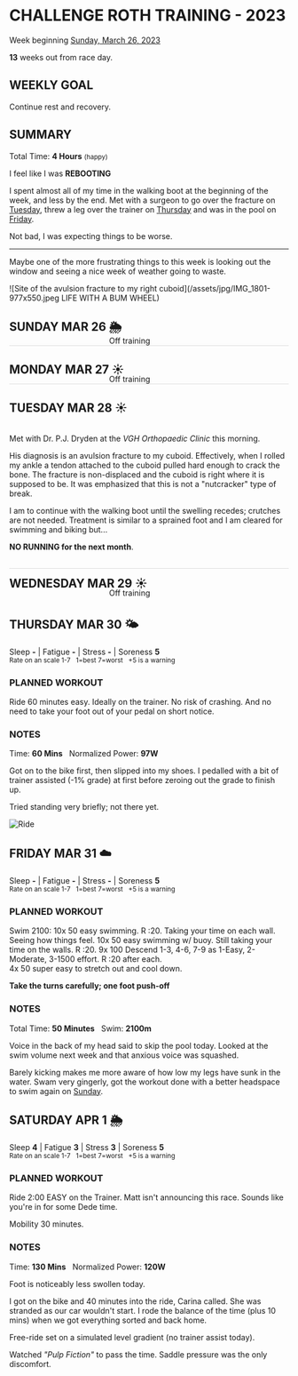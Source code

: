 # CHALLENGE ROTH TRAINING - 2023
Week beginning [Sunday, March 26, 2023](javascript:flick('sun');)

**13** weeks out from race day.

## WEEKLY GOAL
Continue rest and recovery.

## SUMMARY
Total Time: **4 Hours** <small>(happy)</small>

I feel like I was **REBOOTING**

I spent almost all of my time in the walking boot at the 
beginning of the week, and less by the end.  Met with a 
surgeon to go over the fracture on [Tuesday](javascript:flkty.select(3);), 
threw a leg over the trainer on [Thursday](javascript:flick('thu');) and 
was in the pool on [Friday](javascript:flick('fri');).

Not bad, I was expecting things to be worse.

---

Maybe one of the more frustrating things to this week is looking 
out the window and seeing a nice week of weather going to waste.

![Site of the avulsion fracture to my right cuboid](/assets/jpg/IMG_1801-977x550.jpeg LIFE WITH A BUM WHEEL)

## SUNDAY MAR 26 🌦
<p style="padding-left:180px;margin-top:-21px;border-bottom:1px solid #ddd;">Off training</p>

## MONDAY MAR 27 ☀️ 
<p style="padding-left:180px;margin-top:-21px;border-bottom:1px solid #ddd;">Off training</p>

## TUESDAY MAR 28 ☀️
  
<br />Met with Dr. P.J. Dryden at the _VGH Orthopaedic Clinic_ 
this morning.

His diagnosis is an avulsion fracture to my cuboid. 
Effectively, when I rolled my ankle a tendon attached to the 
cuboid pulled hard enough to crack the bone.  The fracture is 
non-displaced and the cuboid is right where it is supposed to 
be.  It was emphasized that this is not a "nutcracker" type of 
break.

I am to continue with the walking boot until the swelling 
recedes; crutches are not needed.  Treatment is similar to a 
sprained foot and I am cleared for swimming and biking but...   

**NO RUNNING for the next month**.

<h2 style="padding-top:14px;margin-top:30px;border-top:1px solid #ddd;">WEDNESDAY MAR 29 ☀️</h2> 
<p style="padding:0 0 4px 180px;margin:-21px 0 7px 0;">Off training</p>

<!---->
## THURSDAY MAR 30 🌤
Sleep **-** | Fatigue **-** | Stress **-** | Soreness **5**
<sup><br />Rate on an scale 1-7 &nbsp; 1=best 7=worst &nbsp; +5 is a warning</sup>

### PLANNED WORKOUT
Ride 60 minutes easy. Ideally on the trainer. No risk of 
crashing. And no need to take your foot out of your pedal on 
short notice. 

### NOTES
Time: **60 Mins** &nbsp; Normalized Power: **97W**

Got on to the bike first, then slipped into my shoes. I 
pedalled with a bit of trainer assisted (-1% grade) at 
first before zeroing out the grade to finish up.

Tried standing very briefly; not there yet.

![Ride](/assets/jpg/bike-20230330.jpeg)

<!---->
## FRIDAY MAR 31 ☁️
Sleep **-** | Fatigue **-** | Stress **-** | Soreness **5**
<sup><br />Rate on an scale 1-7 &nbsp; 1=best 7=worst &nbsp; +5 is a warning</sup>

### PLANNED WORKOUT
Swim 2100: 
10x 50 easy swimming. R :20. Taking your time on each wall. Seeing how things feel. 
10x 50 easy swimming w/ buoy. Still taking your time on the walls. R :20. 
9x 100 Descend 1-3, 4-6, 7-9 as 1-Easy, 2-Moderate, 3-1500 effort. R :20 after each.   
4x 50 super easy to stretch out and cool down.

**Take the turns carefully; one foot push-off**  

### NOTES
Total Time: **50 Minutes** &nbsp; Swim: **2100m**

Voice in the back of my head said to skip the pool today. 
Looked at the swim volume next week and that anxious voice was 
squashed.

Barely kicking makes me more aware of how low my legs have 
sunk in the water.
Swam very gingerly, got the workout done with a better headspace 
to swim again on [Sunday](challenge2023-12weeksout?sun). 

<!---->
## SATURDAY APR 1 🌦
Sleep **4** | Fatigue **3** | Stress **3** | Soreness **5**
<sup><br />Rate on an scale 1-7 &nbsp; 1=best 7=worst &nbsp; +5 is a warning</sup>

### PLANNED WORKOUT
Ride 2:00 EASY on the Trainer. 
Matt isn't announcing this race. Sounds like you're in for 
some Dede time. 

Mobility 30 minutes.

### NOTES
Time: **130 Mins** &nbsp; Normalized Power: **120W**

Foot is noticeably less swollen today.

I got on the bike and 40 minutes into the ride, Carina called. 
She was stranded as our car wouldn't start.  I rode the balance 
of the time (plus 10 mins) when we got everything sorted and 
back home.

Free-ride set on a simulated level gradient (no trainer assist today).

Watched _"Pulp Fiction"_ to pass the time.  Saddle pressure 
was the only discomfort.
